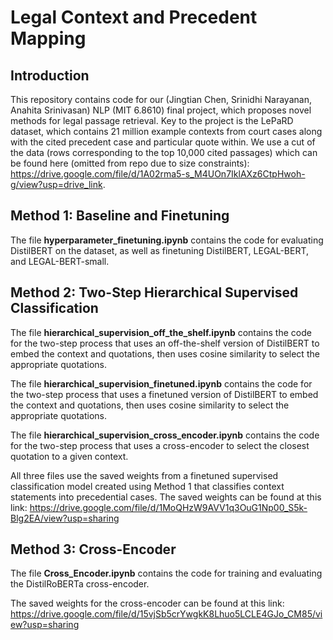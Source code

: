 # Legal Context and Precedent Mapping 

## Introduction

This repository contains code for our (Jingtian Chen, Srinidhi Narayanan, Anahita Srinivasan) NLP (MIT 6.8610) final project, which proposes novel methods for legal passage retrieval. Key to the project is the LePaRD dataset, which contains 21 million example contexts from court cases along with the cited precedent case and particular quote within. We use a cut of the data (rows corresponding to the top 10,000 cited passages) which can be found here (omitted from repo due to size constraints): https://drive.google.com/file/d/1A02rma5-s_M4UOn7IklAXz6CtpHwoh-g/view?usp=drive_link.


## Method 1: Baseline and Finetuning

The file **hyperparameter_finetuning.ipynb** contains the code for evaluating DistilBERT on the dataset, as well as finetuning DistilBERT, LEGAL-BERT, and LEGAL-BERT-small.  


## Method 2: Two-Step Hierarchical Supervised Classification

The file **hierarchical_supervision_off_the_shelf.ipynb** contains the code for the two-step process that uses an off-the-shelf version of DistilBERT to embed the context and quotations, then uses cosine similarity to select the appropriate quotations.  

The file **hierarchical_supervision_finetuned.ipynb** contains the code for the two-step process that uses a finetuned version of DistilBERT to embed the context and quotations, then uses cosine similarity to select the appropriate quotations.  

The file **hierarchical_supervision_cross_encoder.ipynb** contains the code for the two-step process that uses a cross-encoder to select the closest quotation to a given context.

All three files use the saved weights from a finetuned supervised classification model created using Method 1 that classifies context statements into precedential cases. The saved weights can be found at this link: https://drive.google.com/file/d/1MoQHzW9AVV1q3OuG1Np00_S5k-Blg2EA/view?usp=sharing 


## Method 3: Cross-Encoder

The file **Cross_Encoder.ipynb** contains the code for training and evaluating the DistilRoBERTa cross-encoder.

The saved weights for the cross-encoder can be found at this link: https://drive.google.com/file/d/15vjSb5crYwgkK8Lhuo5LCLE4GJo_CM85/view?usp=sharing
